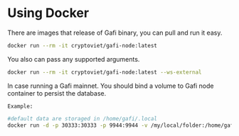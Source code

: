 # Using Docker

There are images that release of Gafi binary, you can pull and run it easy.

```bash
docker run --rm -it cryptoviet/gafi-node:latest
```

You also can pass any supported arguments.
```bash
docker run --rm -it cryptoviet/gafi-node:latest --ws-external
```

In case running a Gafi mainnet. You should bind a volume to Gafi node container to persist the database.

`Example:`
```bash
#default data are storaged in /home/gafi/.local
docker run -d -p 30333:30333 -p 9944:9944 -v /my/local/folder:/home/gafi/.local cryptoviet/gafi-node:latest
```
